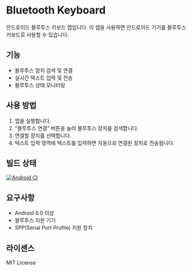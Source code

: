 # Bluetooth Keyboard

안드로이드 블루투스 키보드 앱입니다. 이 앱을 사용하면 안드로이드 기기를 블루투스 키보드로 사용할 수 있습니다.

## 기능

- 블루투스 장치 검색 및 연결
- 실시간 텍스트 입력 및 전송
- 블루투스 상태 모니터링

## 사용 방법

1. 앱을 실행합니다.
2. "블루투스 연결" 버튼을 눌러 블루투스 장치를 검색합니다.
3. 연결할 장치를 선택합니다.
4. 텍스트 입력 영역에 텍스트를 입력하면 자동으로 연결된 장치로 전송됩니다.

## 빌드 상태

[![Android CI](https://github.com/yourusername/bluetooth-keyboard/actions/workflows/android.yml/badge.svg)](https://github.com/yourusername/bluetooth-keyboard/actions/workflows/android.yml)

## 요구사항

- Android 6.0 이상
- 블루투스 지원 기기
- SPP(Serial Port Profile) 지원 장치

## 라이센스

MIT License
